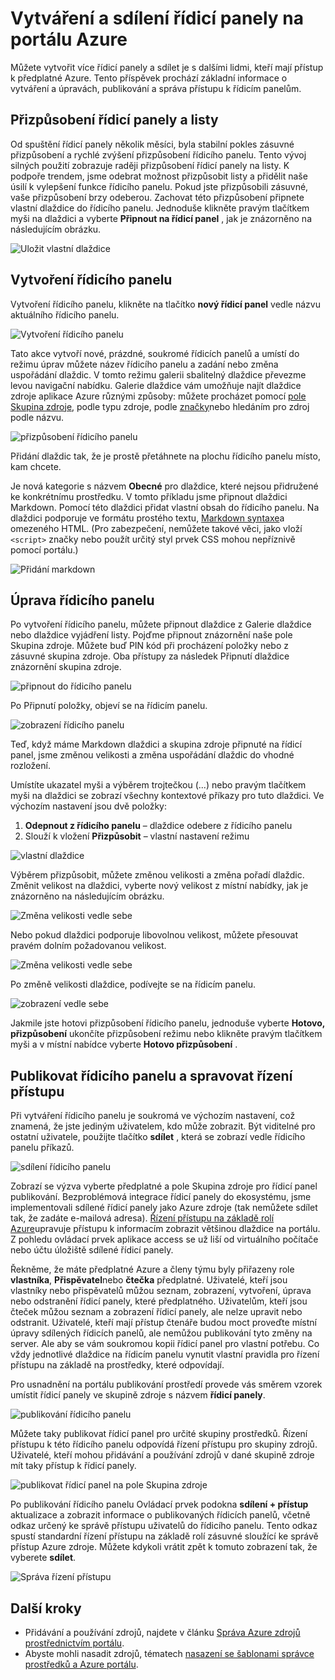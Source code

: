 <properties
   pageTitle="Azure portálu řídicí panely | Microsoft Azure"
   description="Tento článek vysvětluje, jak vytvářet a upravovat řídicí panely na portálu Azure."
   services="azure-portal"
   documentationCenter=""
   authors="sewatson"
   manager="timlt"
   editor="tysonn"/>

<tags
   ms.service="multiple"
   ms.devlang="NA"
   ms.topic="article"
   ms.tgt_pltfrm="NA"
   ms.workload="na"
   ms.date="09/06/2016"
   ms.author="sewatson"/>

# <a name="creating-and-sharing-dashboards-in-the-azure-portal"></a>Vytváření a sdílení řídicí panely na portálu Azure

Můžete vytvořit více řídicí panely a sdílet je s dalšími lidmi, kteří mají přístup k předplatné Azure.  Tento příspěvek prochází základní informace o vytváření a úpravách, publikování a správa přístupu k řídicím panelům.

## <a name="customizing-dashboards-versus-blades"></a>Přizpůsobení řídicí panely a listy

Od spuštění řídicí panely několik měsíci, byla stabilní pokles zásuvné přizpůsobení a rychlé zvýšení přizpůsobení řídicího panelu. Tento vývoj silných použití zobrazuje raději přizpůsobení řídicí panely na listy. K podpoře trendem, jsme odebrat možnost přizpůsobit listy a přidělit naše úsilí k vylepšení funkce řídicího panelu. Pokud jste přizpůsobili zásuvné, vaše přizpůsobení brzy odeberou. Zachovat této přizpůsobení připnete vlastní dlaždice do řídicího panelu. Jednoduše klikněte pravým tlačítkem myši na dlaždici a vyberte **Připnout na řídicí panel** , jak je znázorněno na následujícím obrázku.

![Uložit vlastní dlaždice](./media/azure-portal-dashboards/save-customization.png)

## <a name="create-a-dashboard"></a>Vytvoření řídicího panelu

Vytvoření řídicího panelu, klikněte na tlačítko **nový řídicí panel** vedle názvu aktuálního řídicího panelu.  

![Vytvoření řídicího panelu](./media/azure-portal-dashboards/new-dashboard.png)

Tato akce vytvoří nové, prázdné, soukromé řídicích panelů a umístí do režimu úprav můžete název řídicího panelu a zadání nebo změna uspořádání dlaždic.  V tomto režimu galerii sbalitelný dlaždice převezme levou navigační nabídku.  Galerie dlaždice vám umožňuje najít dlaždice zdroje aplikace Azure různými způsoby: můžete procházet pomocí [pole Skupina zdroje](../azure-resource-manager/resource-group-overview.md#resource-groups), podle typu zdroje, podle [značky](../resource-group-using-tags.md)nebo hledáním pro zdroj podle názvu.  

![přizpůsobení řídicího panelu](./media/azure-portal-dashboards/customize-dashboard.png)

Přidání dlaždic tak, že je prostě přetáhnete na plochu řídicího panelu místo, kam chcete.

Je nová kategorie s názvem **Obecné** pro dlaždice, které nejsou přidružené ke konkrétnímu prostředku.  V tomto příkladu jsme připnout dlaždici Markdown.  Pomocí této dlaždici přidat vlastní obsah do řídicího panelu.  Na dlaždici podporuje ve formátu prostého textu, [Markdown syntaxe](https://daringfireball.net/projects/markdown/syntax)a omezeného HTML.  (Pro zabezpečení, nemůžete takové věci, jako vloží `<script>` značky nebo použít určitý styl prvek CSS mohou nepříznivě pomocí portálu.) 

![Přidání markdown](./media/azure-portal-dashboards/add-markdown.png)

## <a name="edit-a-dashboard"></a>Úprava řídicího panelu

Po vytvoření řídicího panelu, můžete připnout dlaždice z Galerie dlaždice nebo dlaždice vyjádření listy. Pojďme připnout znázornění naše pole Skupina zdroje. Můžete buď PIN kód při procházení položky nebo z zásuvné skupina zdroje. Oba přístupy za následek Připnutí dlaždice znázornění skupina zdroje.

![připnout do řídicího panelu](./media/azure-portal-dashboards/pin-to-dashboard.png)

Po Připnutí položky, objeví se na řídicím panelu.

![zobrazení řídicího panelu](./media/azure-portal-dashboards/view-dashboard.png)

Teď, když máme Markdown dlaždici a skupina zdroje připnuté na řídicí panel, jsme změnou velikosti a změna uspořádání dlaždic do vhodné rozložení.

Umístíte ukazatel myši a výběrem trojtečkou (...) nebo pravým tlačítkem myši na dlaždici se zobrazí všechny kontextové příkazy pro tuto dlaždici. Ve výchozím nastavení jsou dvě položky:

1. **Odepnout z řídicího panelu** – dlaždice odebere z řídicího panelu
2.  Slouží k vložení **Přizpůsobit** – vlastní nastavení režimu

![vlastní dlaždice](./media/azure-portal-dashboards/customize-tile.png)

Výběrem přizpůsobit, můžete změnou velikosti a změna pořadí dlaždic. Změnit velikost na dlaždici, vyberte nový velikost z místní nabídky, jak je znázorněno na následujícím obrázku.

![Změna velikosti vedle sebe](./media/azure-portal-dashboards/resize-tile.png)

Nebo pokud dlaždici podporuje libovolnou velikost, můžete přesouvat pravém dolním požadovanou velikost.

![Změna velikosti vedle sebe](./media/azure-portal-dashboards/resize-corner.png)

Po změně velikosti dlaždice, podívejte se na řídicím panelu.

![zobrazení vedle sebe](./media/azure-portal-dashboards/view-tile.png)

Jakmile jste hotovi přizpůsobení řídicího panelu, jednoduše vyberte **Hotovo, přizpůsobení** ukončíte přizpůsobení režimu nebo klikněte pravým tlačítkem myši a v místní nabídce vyberte **Hotovo přizpůsobení** .

## <a name="publish-a-dashboard-and-manage-access-control"></a>Publikovat řídicího panelu a spravovat řízení přístupu

Při vytváření řídicího panelu je soukromá ve výchozím nastavení, což znamená, že jste jediným uživatelem, kdo může zobrazit.  Být viditelné pro ostatní uživatele, použijte tlačítko **sdílet** , která se zobrazí vedle řídicího panelu příkazů.

![sdílení řídicího panelu](./media/azure-portal-dashboards/share-dashboard.png)

Zobrazí se výzva vyberte předplatné a pole Skupina zdroje pro řídicí panel publikování. Bezproblémová integrace řídicí panely do ekosystému, jsme implementovali sdílené řídicí panely jako Azure zdroje (tak nemůžete sdílet tak, že zadáte e-mailová adresa).  [Řízení přístupu na základě rolí Azure](../active-directory/role-based-access-control-configure.md )upravuje přístupu k informacím zobrazit většinou dlaždice na portálu. Z pohledu ovládací prvek aplikace access se už liší od virtuálního počítače nebo účtu úložiště sdílené řídicí panely.  

Řekněme, že máte předplatné Azure a členy týmu byly přiřazeny role **vlastníka**, **Přispěvatel**nebo **čtečka** předplatné.  Uživatelé, kteří jsou vlastníky nebo přispěvatelů můžou seznam, zobrazení, vytvoření, úprava nebo odstranění řídicí panely, které předplatného.  Uživatelům, kteří jsou čteček můžou seznam a zobrazení řídicí panely, ale nelze upravit nebo odstranit.  Uživatelé, kteří mají přístup čtenáře budou moct proveďte místní úpravy sdílených řídicích panelů, ale nemůžou publikování tyto změny na server.  Ale aby se vám soukromou kopii řídicí panel pro vlastní potřebu.  Co vždy jednotlivé dlaždice na řídicím panelu vynutit vlastní pravidla pro řízení přístupu na základě na prostředky, které odpovídají.  

Pro usnadnění na portálu publikování prostředí provede vás směrem vzorek umístit řídicí panely ve skupině zdroje s názvem **řídicí panely**.  

![publikování řídicího panelu](./media/azure-portal-dashboards/publish-dashboard.png)

Můžete taky publikovat řídicí panel pro určité skupiny prostředků.  Řízení přístupu k této řídicího panelu odpovídá řízení přístupu pro skupiny zdrojů.  Uživatelé, kteří mohou přidávání a používání zdrojů v dané skupině zdroje mít taky přístup k řídicí panely.

![publikovat řídicí panel na pole Skupina zdroje](./media/azure-portal-dashboards/publish-to-resource-group.png)

Po publikování řídicího panelu Ovládací prvek podokna **sdílení + přístup** aktualizace a zobrazit informace o publikovaných řídicích panelů, včetně odkaz určený ke správě přístupu uživatelů do řídicího panelu.  Tento odkaz spustí standardní řízení přístupu na základě rolí zásuvné sloužící ke správě přístup Azure zdroje.  Můžete kdykoli vrátit zpět k tomuto zobrazení tak, že vyberete **sdílet**.

![Správa řízení přístupu](./media/azure-portal-dashboards/manage-access.png)

## <a name="next-steps"></a>Další kroky

- Přidávání a používání zdrojů, najdete v článku [Správa Azure zdrojů prostřednictvím portálu](resource-group-portal.md).
- Abyste mohli nasadit zdrojů, tématech [nasazení se šablonami správce prostředků a Azure portálu](../resource-group-template-deploy-portal.md).